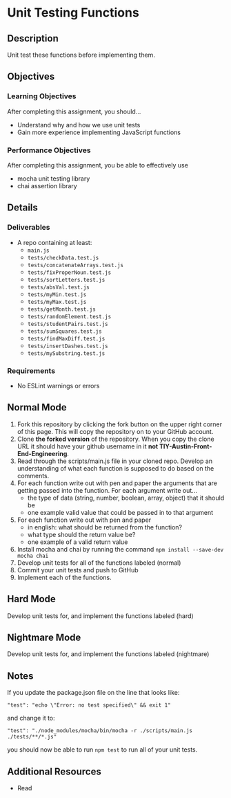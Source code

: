 # Unit Testing Functions

## Description
Unit test these functions before implementing them.


## Objectives

### Learning Objectives

After completing this assignment, you should…

* Understand why and how we use unit tests
* Gain more experience implementing JavaScript functions


### Performance Objectives

After completing this assignment, you be able to effectively use

* mocha unit testing library
* chai assertion library


## Details

### Deliverables

* A repo containing at least:
  * `main.js`
  * `tests/checkData.test.js`
  * `tests/concatenateArrays.test.js`
  * `tests/fixProperNoun.test.js`
  * `tests/sortLetters.test.js`
  * `tests/absVal.test.js`
  * `tests/myMin.test.js`
  * `tests/myMax.test.js`
  * `tests/getMonth.test.js`
  * `tests/randomElement.test.js`
  * `tests/studentPairs.test.js`
  * `tests/sumSquares.test.js`
  * `tests/findMaxDiff.test.js`
  * `tests/insertDashes.test.js`
  * `tests/mySubstring.test.js`

### Requirements

* No ESLint warnings or errors


## Normal Mode
1. Fork this repository by clicking the fork button on the upper right corner of this page. This will copy the repository on to your GitHub account.
2. Clone **the forked version** of the repository. When you copy the clone URL it should have your github username in it **not TIY-Austin-Front-End-Engineering**.
3. Read through the scripts/main.js file in your cloned repo. Develop an understanding of what each function is supposed to do based on the comments.
4. For each function write out with pen and paper the arguments that are getting passed into the function. For each argument write out...
	* the type of data (string, number, boolean, array, object) that it should be
	* one example valid value that could be passed in to that argument
5. For each function write out with pen and paper
	* in english: what should be returned from the function?
	* what type should the return value be?
	* one example of a valid return value
6. Install mocha and chai by running the command `npm install --save-dev mocha chai`
7. Develop unit tests for all of the functions labeled (normal)
8. Commit your unit tests and push to GitHub
9. Implement each of the functions.
            
## Hard Mode
Develop unit tests for, and implement the functions labeled (hard)
            
## Nightmare Mode
Develop unit tests for, and implement the functions labeled (nightmare)

## Notes
If you update the package.json file on the line that looks like:

```
"test": "echo \"Error: no test specified\" && exit 1"
```

and change it to:

```
"test": "./node_modules/mocha/bin/mocha -r ./scripts/main.js ./tests/**/*.js"
```

you should now be able to run `npm test` to run all of your unit tests.

## Additional Resources

* Read []()
